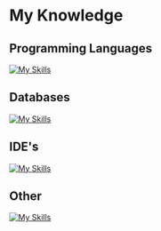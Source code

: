 # My Knowledge

## Programming Languages

[![My Skills](https://skillicons.dev/icons?i=js,html,css,bash,cs,java,php,dart,powershell,py,ts)](https://skillicons.dev)

## Databases

[![My Skills](https://skillicons.dev/icons?i=graphql,mysql,redis)](https://skillicons.dev)

## IDE's

[![My Skills](https://skillicons.dev/icons?i=idea,vscode,visualstudio,androidstudio)](https://skillicons.dev)

## Other

[![My Skills](https://skillicons.dev/icons?i=discord,docker,figma,firebase,git,laravel,linux,flask,kubernetes,nuxt,postman,azure,deno,md,nodejs,notion,sass,selenium,tailwind,tensorflow,flutter,vue)](https://skillicons.dev)

